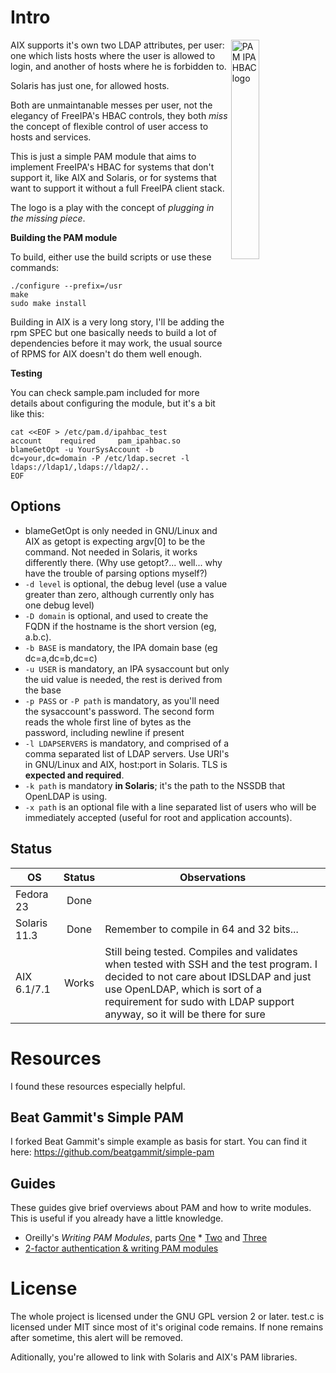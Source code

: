 Intro
=====

<img src='ipahbac.png' align='right' width='30%' height='30%' alt="PAM IPA HBAC logo"/>

AIX supports it's own two LDAP attributes, per user: one which lists hosts where the user is allowed to login, and another of hosts where he is forbidden to.

Solaris has just one, for allowed hosts.

Both are unmaintanable messes per user, not the elegancy of FreeIPA's HBAC controls, they both _miss_ the concept of flexible control of user access to hosts and services.

This is just a simple PAM module that aims to implement FreeIPA's HBAC for systems that don't support it, like AIX and Solaris, or for systems that want to support it without a full FreeIPA client stack.

The logo is a play with the concept of _plugging in the missing piece_.

**Building the PAM module**

To build, either use the build scripts or use these commands:

	./configure --prefix=/usr
	make
	sudo make install

Building in AIX is a very long story, I'll be adding the rpm SPEC but one basically needs to build a lot of dependencies before it may work, the usual source of RPMS for AIX doesn't do them well enough.

**Testing**

You can check sample.pam included for more details about configuring the module, but it's a bit like this:

	cat <<EOF > /etc/pam.d/ipahbac_test
	account    required     pam_ipahbac.so blameGetOpt -u YourSysAccount -b dc=your,dc=domain -P /etc/ldap.secret -l ldaps://ldap1/,ldaps://ldap2/..
	EOF

Options
-------
* blameGetOpt is only needed in GNU/Linux and AIX as getopt is expecting argv[0] to be the command. Not needed in Solaris, it works differently there. (Why use getopt?... well... why have the trouble of parsing options myself?)
* `-d level` is optional, the debug level (use a value greater than zero, although currently only has one debug level)
* `-D domain` is optional, and used to create the FQDN if the hostname is the short version (eg, a.b.c).
* `-b BASE` is mandatory, the IPA domain base (eg dc=a,dc=b,dc=c)
* `-u USER` is mandatory, an IPA sysaccount but only the uid value is needed, the rest is derived from the base
* `-p PASS` or `-P path` is mandatory, as you'll need the sysaccount's password. The second form reads the whole first line of bytes as the password, including newline if present
* `-l LDAPSERVERS` is mandatory, and comprised of a comma separated list of LDAP servers. Use URI's in GNU/Linux and AIX, host:port in Solaris. TLS is **expected and required**.
* `-k path` is mandatory **in Solaris**; it's the path to the NSSDB that OpenLDAP is using.
* `-x path` is an optional file with a line separated list of users who will be immediately accepted (useful for root and application accounts).

Status
------

| OS  | Status | Observations |
| --- |:------:| ------------ |
| Fedora 23 | Done | |
| Solaris 11.3 | Done | Remember to compile in 64 and 32 bits... |
| AIX 6.1/7.1 | Works | Still being tested. Compiles and validates when tested with SSH and the test program. I decided to not care about IDSLDAP and just use OpenLDAP, which is sort of a requirement for sudo with LDAP support anyway, so it will be there for sure |

Resources
=========

I found these resources especially helpful.

Beat Gammit's Simple PAM
------------------------

I forked Beat Gammit's simple example as basis for start. You can find it here: https://github.com/beatgammit/simple-pam

Guides
------

These guides give brief overviews about PAM and how to write modules.  This is useful if you already have a little knowledge.

* Oreilly's _Writing PAM Modules_, parts [One](http://linuxdevcenter.com/pub/a/linux/2002/05/02/pam_modules.html) * [Two](http://linuxdevcenter.com/pub/a/linux/2002/05/23/pam_modules.html) and [Three](http://linuxdevcenter.com/pub/a/linux/2002/05/30/pam_modules.html)
* [2-factor authentication & writing PAM modules](http://ben.akrin.com/?p=1068)

License
=======

The whole project is licensed under the GNU GPL version 2 or later. test.c is licensed under MIT since most of it's original code remains. If none remains after sometime, this alert will be removed.

Aditionally, you're allowed to link with Solaris and AIX's PAM libraries.
